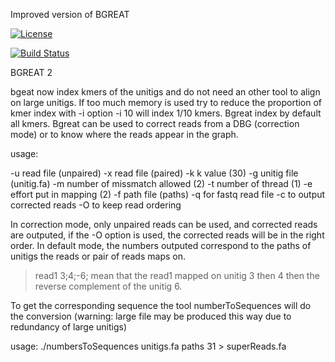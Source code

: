 Improved version of BGREAT

[![License](http://img.shields.io/:license-affero-blue.svg)](http://www.gnu.org/licenses/agpl-3.0.en.html)

[![Build Status](https://travis-ci.org/Malfoy/BWISE.svg?branch=master)](https://travis-ci.org/Malfoy/BGREAT2)




BGREAT 2

bgeat now index kmers of the unitigs and do not need an other tool to align on large unitigs.
If too much memory is used try to reduce the proportion of kmer index with -i option -i 10 will index 1/10 kmers.
Bgreat index by default all kmers.
Bgreat can be used to correct reads from a DBG (correction mode) or to know where the reads appear in the graph.

usage:

-u read file (unpaired)
-x read file (paired)
-k k value (30)
-g unitig file (unitig.fa)
-m number of missmatch allowed (2)
-t number of thread (1)
-e effort put in mapping (2)
-f path file (paths)
-q for fastq read file
-c to output corrected reads
-O to keep read ordering

In correction mode, only unpaired reads can be used, and corrected reads are outputed, if the -O option is used, the corrected reads will be in the right order.
In default mode, the numbers outputed correspond to the paths of unitigs the reads or pair of reads maps on.
>read1
3;4;-6; mean that the read1 mapped on unitig 3 then 4 then the reverse complement of the unitig 6.

To get the corresponding sequence the tool numberToSequences will do the conversion (warning: large file may be produced this way due to redundancy of large unitigs)

usage:
./numbersToSequences  unitigs.fa paths 31 > superReads.fa

